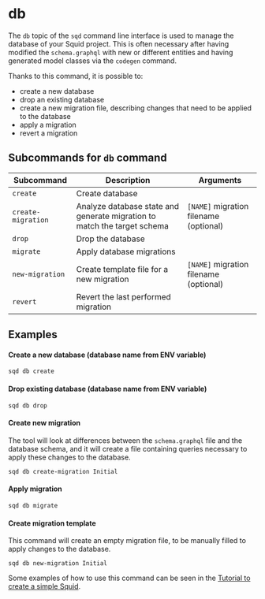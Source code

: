 # db

The `db` topic of the `sqd` command line interface is used to manage the database of your Squid project. This is often necessary after having modified the `schema.graphql` with new or different entities and having generated model classes via the `codegen` command.

Thanks to this command, it is possible to:

* create a new database
* drop an existing database
* create a new migration file, describing changes that need to be applied to the database
* apply a migration
* revert a migration

## Subcommands for `db` command

| Subcommand         | Description                                                              | Arguments                              |
| ------------------ | ------------------------------------------------------------------------ | -------------------------------------- |
| `create`           | Create database                                                          |                                        |
| `create-migration` | Analyze database state and generate migration to match the target schema | `[NAME]` migration filename (optional) |
| `drop`             | Drop the database                                                        |                                        |
| `migrate`          | Apply database migrations                                                |                                        |
| `new-migration`    | Create template file for a new migration                                 | `[NAME]` migration filename (optional) |
| `revert`           | Revert the last performed migration                                      |                                        |

## Examples

#### Create a new database (database name from ENV variable)

```
sqd db create
```

#### Drop existing database (database name from ENV variable)

```
sqd db drop
```

#### Create new migration

The tool will look at differences between the `schema.graphql` file and the database schema, and it will create a file containing queries necessary to apply these changes to the database.

```
sqd db create-migration Initial
```

#### Apply migration

```
sqd db migrate
```

#### Create migration template

This command will create an empty migration file, to be manually filled to apply changes to the database.

```
sqd db new-migration Initial
```

Some examples of how to use this command can be seen in the [Tutorial to create a simple Squid](../../tutorial/create-a-simple-squid.md#apply-changes-to-the-database).
